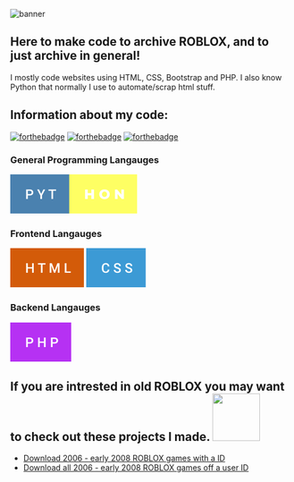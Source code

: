 ![banner](https://cdn.discordapp.com/attachments/893072348415152131/1029083208320553072/blox06_cleanup.JPG)
## Here to make code to archive ROBLOX, and to just archive in general!
I mostly code websites using HTML, CSS, Bootstrap and PHP. I also know Python that normally I use to automate/scrap html stuff.
## Information about my code:
[![forthebadge](https://forthebadge.com/images/badges/0-percent-optimized.svg)](https://forthebadge.com)
[![forthebadge](https://forthebadge.com/images/badges/contains-tasty-spaghetti-code.svg)](https://forthebadge.com)
[![forthebadge](https://forthebadge.com/images/badges/you-didnt-ask-for-this.svg)](https://forthebadge.com)

### General Programming Langauges
[![forthebadge](https://github.com/ParentIsNil/ParentIsNil/raw/main/pyt-hon.svg)](https://forthebadge.com)

### Frontend Langauges
[![forthebadge](https://github.com/ParentIsNil/ParentIsNil/raw/main/html.svg)](https://forthebadge.com)
[![forthebadge](https://github.com/ParentIsNil/ParentIsNil/raw/main/css.svg)](https://forthebadge.com)

### Backend Langauges
[![forthebadge](https://github.com/ParentIsNil/ParentIsNil/raw/main/php.svg)](https://forthebadge.com)

## If you are intrested in old ROBLOX you may want to check out these projects I made. <img src="https://cdn.discordapp.com/attachments/893072348415152131/1031760828250214401/bunchashit.png" width="85" height="85" />
- [Download 2006 - early 2008 ROBLOX games with a ID](https://github.com/ParentIsNil/ROBLOX-Game-Downloader)
- [Download all 2006 - early 2008 ROBLOX games off a user ID](https://github.com/ParentIsNil/ROBLOX-Game-Downloader)


